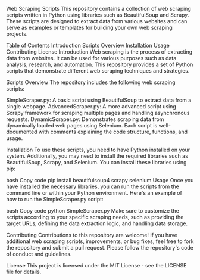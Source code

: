 Web Scraping Scripts
This repository contains a collection of web scraping scripts written in Python using libraries such as BeautifulSoup and Scrapy. These scripts are designed to extract data from various websites and can serve as examples or templates for building your own web scraping projects.

Table of Contents
Introduction
Scripts Overview
Installation
Usage
Contributing
License
Introduction
Web scraping is the process of extracting data from websites. It can be used for various purposes such as data analysis, research, and automation. This repository provides a set of Python scripts that demonstrate different web scraping techniques and strategies.

Scripts Overview
The repository includes the following web scraping scripts:

SimpleScraper.py: A basic script using BeautifulSoup to extract data from a single webpage.
AdvancedScraper.py: A more advanced script using Scrapy framework for scraping multiple pages and handling asynchronous requests.
DynamicScraper.py: Demonstrates scraping data from dynamically loaded web pages using Selenium.
Each script is well-documented with comments explaining the code structure, functions, and usage.

Installation
To use these scripts, you need to have Python installed on your system. Additionally, you may need to install the required libraries such as BeautifulSoup, Scrapy, and Selenium. You can install these libraries using pip:

bash
Copy code
pip install beautifulsoup4 scrapy selenium
Usage
Once you have installed the necessary libraries, you can run the scripts from the command line or within your Python environment. Here's an example of how to run the SimpleScraper.py script:

bash
Copy code
python SimpleScraper.py
Make sure to customize the scripts according to your specific scraping needs, such as providing the target URLs, defining the data extraction logic, and handling data storage.

Contributing
Contributions to this repository are welcome! If you have additional web scraping scripts, improvements, or bug fixes, feel free to fork the repository and submit a pull request. Please follow the repository's code of conduct and guidelines.

License
This project is licensed under the MIT License - see the LICENSE file for details.


